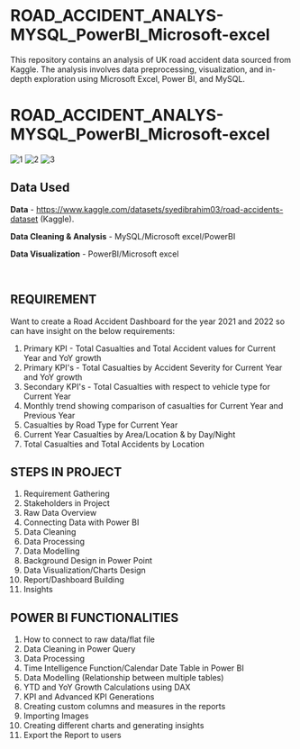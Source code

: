 # ROAD_ACCIDENT_ANALYS-MYSQL_PowerBI_Microsoft-excel
This repository contains an analysis of UK road accident data sourced from Kaggle. The analysis involves data preprocessing, visualization, and in-depth exploration using Microsoft Excel, Power BI, and MySQL.
# ROAD_ACCIDENT_ANALYS-MYSQL_PowerBI_Microsoft-excel
![1](https://github.com/HashanPavi/ROAD_ACCIDENT_ANALYS-MYSQL_PowerBI_Microsoft-excel/assets/144510678/517aae45-a869-49fb-a307-b07fb9d81ffe)
![2](https://github.com/HashanPavi/ROAD_ACCIDENT_ANALYS-MYSQL_PowerBI_Microsoft-excel/assets/144510678/ec186021-25db-4ef5-b7fa-2ab053bf8e69)
![3](https://github.com/HashanPavi/ROAD_ACCIDENT_ANALYS-MYSQL_PowerBI_Microsoft-excel/assets/144510678/166a855a-6e83-4e55-b825-3a6e747b279c)




## Data Used
<b>Data</b> - https://www.kaggle.com/datasets/syedibrahim03/road-accidents-dataset (Kaggle).
<p><b>Data Cleaning & Analysis</b> - MySQL/Microsoft excel/PowerBI</p>
<p><b>Data Visualization</b> - PowerBI/Microsoft excel</p></br>

## REQUIREMENT

Want to create a Road Accident Dashboard for the year 2021 and 2022 so can have insight on the below requirements:

1.	Primary KPI - Total Casualties and Total Accident values for Current Year and YoY growth
2.	Primary KPI's - Total Casualties by Accident Severity for Current Year and YoY growth
3.	Secondary KPI's - Total Casualties with respect to vehicle type for Current Year
4.	Monthly trend showing comparison of casualties for Current Year and Previous Year
5.	Casualties by Road Type for Current Year
6.	Current Year Casualties by Area/Location & by Day/Night
7.	Total Casualties and Total Accidents by Location

## STEPS IN PROJECT

1.	Requirement Gathering
2.	Stakeholders in Project
3.	Raw Data Overview
4.	Connecting Data with Power BI
5.	Data Cleaning
6.	Data Processing
7.	Data Modelling
8.	Background Design in Power Point
9.	Data Visualization/Charts Design
10.	Report/Dashboard Building
11.	Insights

## POWER BI FUNCTIONALITIES

1.	How to connect to raw data/flat file
2.	Data Cleaning in Power Query
3.	Data Processing
4.	Time Intelligence Function/Calendar Date Table in Power BI
5.	Data Modelling (Relationship between multiple tables)
6.	YTD and YoY Growth Calculations using DAX
7.	KPI and Advanced KPI Generations
8.	Creating custom columns and measures in the reports
9.	Importing Images
10.	Creating different charts and generating insights
11.	Export the Report to users







